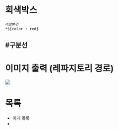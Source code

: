 # 회색박스

```
색깔변경
*${color : red} 
```

#구분선
----------------------------------


# 이미지 출력 (레파지토리 경로)
<img src="/img/sfedf.jpg">


# 목록
* 이게 목록
* 
